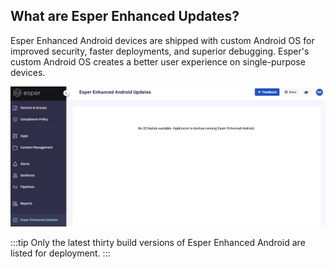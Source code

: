 ## What are Esper Enhanced Updates?

  

Esper Enhanced Android devices are shipped with custom Android OS for improved security, faster deployments, and superior debugging. Esper's custom Android OS creates a better user experience on single-purpose devices.

  

![Main screen](./images/updates.png)

  
  
:::tip
Only the latest thirty build versions of Esper Enhanced Android are listed for deployment.
:::
